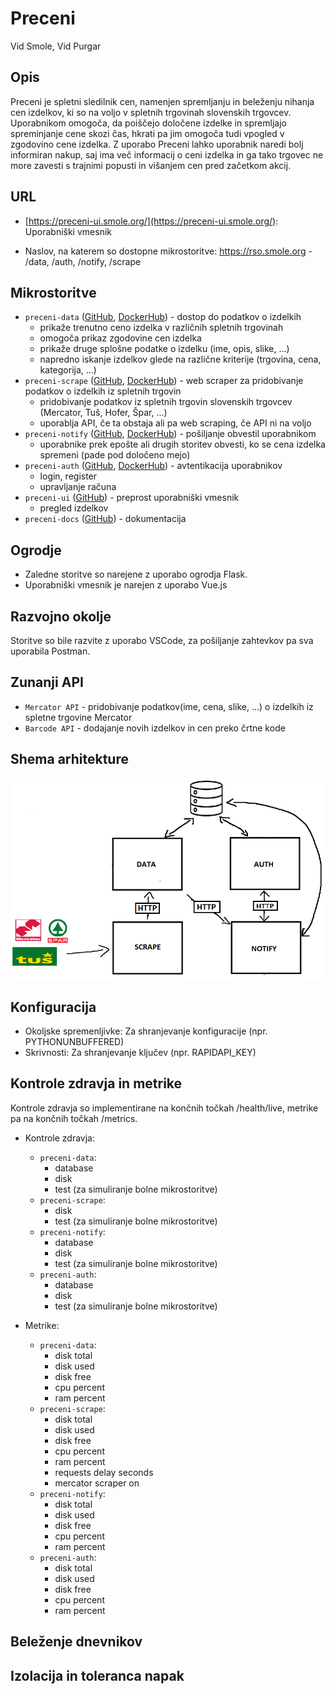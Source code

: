 # Preceni 

Vid Smole, Vid Purgar

## Opis

Preceni je spletni sledilnik cen, namenjen spremljanju in beleženju nihanja cen izdelkov, ki so na voljo v spletnih trgovinah slovenskih trgovcev. Uporabnikom omogoča, da poiščejo določene izdelke in spremljajo spreminjanje cene skozi čas, hkrati pa jim omogoča tudi vpogled v zgodovino cene izdelka. Z uporabo Preceni lahko uporabnik naredi bolj informiran nakup, saj ima več informacij o ceni izdelka in ga tako trgovec ne more zavesti s trajnimi popusti in višanjem cen pred začetkom akcij.


## URL
- [https://preceni-ui.smole.org/](https://preceni-ui.smole.org/): Uporabniški vmesnik

- Naslov, na katerem so dostopne mikrostoritve: https://rso.smole.org - /data, /auth, /notify, /scrape

## Mikrostoritve
- `preceni-data` ([GitHub](https://github.com/RSO-32/preceni-data), [DockerHub](https://hub.docker.com/r/vidvidex/preceni-data)) - dostop do podatkov o izdelkih
  - prikaže trenutno ceno izdelka v različnih spletnih trgovinah
  - omogoča prikaz zgodovine cen izdelka
  - prikaže druge splošne podatke o izdelku (ime, opis, slike, ...)
  - napredno iskanje izdelkov glede na različne kriterije (trgovina, cena, kategorija, ...)
- `preceni-scrape` ([GitHub](https://github.com/RSO-32/preceni-scrape), [DockerHub](https://hub.docker.com/r/vidvidex/preceni-scrape)) - web scraper za pridobivanje podatkov o izdelkih iz spletnih trgovin
  - pridobivanje podatkov iz spletnih trgovin slovenskih trgovcev (Mercator, Tuš, Hofer, Špar, ...)
  - uporablja API, če ta obstaja ali pa web scraping, če API ni na voljo
- `preceni-notify` ([GitHub](https://github.com/RSO-32/preceni-notify), [DockerHub](https://hub.docker.com/r/vidvidex/preceni-notify)) - pošiljanje obvestil uporabnikom
  - uporabnike prek epošte ali drugih storitev obvesti, ko se cena izdelka spremeni (pade pod določeno mejo)
- `preceni-auth` ([GitHub](https://github.com/RSO-32/preceni-auth), [DockerHub](https://hub.docker.com/r/vidvidex/preceni-auth)) - avtentikacija uporabnikov
  - login, register
  - upravljanje računa
- `preceni-ui` ([GitHub](https://github.com/RSO-32/preceni-ui)) - preprost uporabniški vmesnik
  - pregled izdelkov
- `preceni-docs` ([GitHub](https://github.com/RSO-32/preceni-docs)) - dokumentacija

## Ogrodje
- Zaledne storitve so narejene z uporabo ogrodja Flask.
- Uporabniški vmesnik je narejen z uporabo Vue.js

## Razvojno okolje
  Storitve so bile razvite z uporabo VSCode, za pošiljanje zahtevkov pa sva uporabila Postman.

## Zunanji API
  <!--Kratek opis uporabe zunanjih API-jev v vaših rešitvah.-->
- `Mercator API` - pridobivanje podatkov(ime, cena, slike, ...) o izdelkih iz spletne trgovine Mercator
- `Barcode API` - dodajanje novih izdelkov in cen preko črtne kode

## Shema arhitekture
  <!--Shemo arhitekture in interakcij med mikrostoritvami. Označite tudi komunikacijske protokole med mikrostoritvami.-->
  ![arhitektura](arhitektura.png)


## Konfiguracija
  <!--Kratek opis uporabe različnih virov konfiguracije v vaših rešitvah (okoljske spremenljivke, konfiguracijska datoteka, skrivnosti).-->
- Okoljske spremenljivke: Za shranjevanje konfiguracije (npr. PYTHONUNBUFFERED)
- Skrivnosti: Za shranjevanje ključev (npr. RAPIDAPI_KEY)


## Kontrole zdravja in metrike
  <!--Seznam implementiranih kontrol zdravja in metrik.-->
Kontrole zdravja so implementirane na končnih točkah /health/live, metrike pa na končnih točkah /metrics.

- Kontrole zdravja:
  - `preceni-data`:
    - database
    - disk
    - test (za simuliranje bolne mikrostoritve)
  - `preceni-scrape`:  
    - disk
    - test (za simuliranje bolne mikrostoritve)
  - `preceni-notify`: 
    - database
    - disk
    - test (za simuliranje bolne mikrostoritve)
  - `preceni-auth`: 
    - database
    - disk
    - test (za simuliranje bolne mikrostoritve)

- Metrike:
  - `preceni-data`:
    - disk total 
    - disk used 
    - disk free
    - cpu percent 
    - ram percent 
  - `preceni-scrape`:  
    - disk total 
    - disk used 
    - disk free
    - cpu percent 
    - ram percent 
    - requests delay seconds 
    - mercator scraper on
  - `preceni-notify`: 
    - disk total 
    - disk used 
    - disk free
    - cpu percent 
    - ram percent 
  - `preceni-auth`:
    - disk total 
    - disk used 
    - disk free
    - cpu percent 
    - ram percent 

## Beleženje dnevnikov
  <!--Kratek opis centraliziranega beleženja dnevnikov v vaši aplikaciji.-->



## Izolacija in toleranca napak
  <!--Kratek opis demonstracije za izolacijo in toleranco napak, ki ste jo pripravili za vašo aplikacijo.-->
